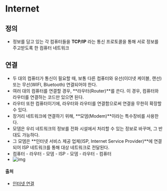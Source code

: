 # Internet

## 정의

- 정보를 담고 있는 각 컴퓨터들을 **TCP/IP** 라는 통신 프로토콜을 통해 서로 정보를 주고받도록 한 컴퓨터 네트워크

## 연결

- 두 대의 컴퓨터가 통신이 필요할 때, 보통 다른 컴퓨터와 유선(이더넷 케이블, 랜선) 또는 무선(WIFI, Bluetooth) 연결되어야 한다.
- 여러 대의 컴퓨터를 연결할 경우, **라우터(Router)**를 쓴다. 이 경우, 컴퓨터와 라우터를 연결하는 코드만 있으면 된다.
- 라우터 또한 컴퓨터이기에, 라우터와 라우터를 연결함으로써 연결을 무한히 확장할 수 있다.
- 장거리 네트워크에 연결하기 위해, **모뎀(Modem)**이라는 특수장비를 사용한다.
- 모뎀은 우리 네트워크의 정보를 전화 시설에서 처리할 수 있는 정보로 바꾸며, 그 반대도 가능하다.
- 그 모뎀은 **인터넷 서비스 제공 업체(ISP, Internet Service Provider)**에 연결되어 ISP 네트워크를 통해 대상 네트워크로 전달된다.
- 컴퓨터 - 라우터 - 모뎀 - ISP - 모뎀 - 라우터 - 컴퓨터
- ![img](https://media.vlpt.us/images/doomchit_3/post/63e641a9-59db-4130-9e96-d97ede4aa3b8/7.png)

#### 출처

- [인터넷 연결](https://velog.io/@doomchit_3/Internet-internet-what-how-IMBETPY)